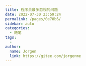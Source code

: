 ```yaml
---
title: 程序员最多忽视的问题
date: 2022-07-30 23:59:24
permalink: /pages/0e78b6/
sidebar: auto
categories:
  - 随笔
tags:
  - 
author: 
  name: Jorgen
  link: https://gitee.com/jorgenme
---
```

